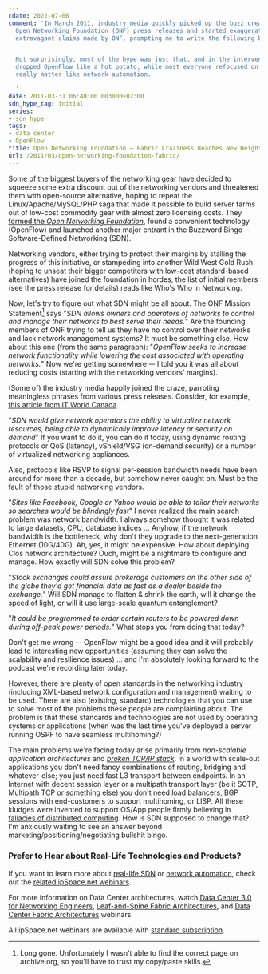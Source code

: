 ```yaml
---
cdate: 2022-07-06
comment: 'In March 2011, industry media quickly picked up the buzz created by the
  Open Networking Foundation (ONF) press releases and started exaggerating the already
  extravagant claims made by ONF, prompting me to write the following blog post.


  Not surprisingly, most of the hype was just that, and in the intervening years ONF
  dropped OpenFlow like a hot potato, while most everyone refocused on things that
  really matter like network automation.

  '
date: 2011-03-31 06:40:00.003000+02:00
sdn_hype_tag: initial
series:
- sdn_hype
tags:
- data center
- OpenFlow
title: Open Networking Foundation – Fabric Craziness Reaches New Heights
url: /2011/03/open-networking-foundation-fabric/
---
```

Some of the biggest buyers of the networking gear have decided to squeeze some extra discount out of the networking vendors and threatened them with open-source alternative, hoping to repeat the Linux/Apache/MySQL/PHP saga that made it possible to build server farms out of low-cost commodity gear with almost zero licensing costs. They [formed the *Open Networking Foundation*](https://opennetworking.org/news-and-events/press-releases/onf-formed-to-speed-network-innovation/), found a convenient technology (OpenFlow) and launched another major entrant in the Buzzword Bingo -- Software-Defined Networking (SDN).

Networking vendors, either trying to protect their margins by stalling the progress of this initiative, or stampeding into another Wild West Gold Rush (hoping to unseat their bigger competitors with low-cost standard-based alternatives) have joined the foundation in hordes; the list of initial members (see the press release for details) reads like Who's Who in Networking.
<!--more-->
Now, let's try to figure out what SDN might be all about. The ONF Mission Statement[^LG] says "*SDN allows owners and operators of networks to control and manage their networks to best serve their needs.*" Are the founding members of ONF trying to tell us they have no control over their networks and lack network management systems? It must be something else. How about this one (from the same paragraph): "*OpenFlow seeks to increase network functionality while lowering the cost associated with operating networks.*" Now we're getting somewhere -- I told you it was all about reducing costs (starting with the networking vendors' margins).

[^LG]: Long gone. Unfortunately I wasn't able to find the correct page on archive.org, so you'll have to trust my copy/paste skills.
 
(Some of) the industry media happily joined the craze, parroting meaningless phrases from various press releases. Consider, for example, [this article from IT World Canada](http://www.itworldcanada.com/news/the-next-revolution-in-networking-is-months-away/142810).

"*SDN would give network operators the ability to virtualize network resources, being able to dynamically improve latency or security on demand*" If you want to do it, you can do it today, using dynamic routing protocols or QoS (latency), vShield/VSG (on-demand security) or a number of virtualized networking appliances.

Also, protocols like RSVP to signal per-session bandwidth needs have been around for more than a decade, but somehow never caught on. Must be the fault of those stupid networking vendors.

"*Sites like Facebook, Google or Yahoo would be able to tailor their networks so searches would be blindingly fast*" I never realized the main search problem was network bandwidth. I always somehow thought it was related to large datasets, CPU, database indices \... Anyhow, if the network bandwidth is the bottleneck, why don't they upgrade to the next-generation Ethernet (10G/40G). Ah, yes, it might be expensive. How about deploying Clos network architecture? Ouch, might be a nightmare to configure and manage. How exactly will SDN solve this problem?

"*Stock exchanges could assure brokerage customers on the other side of the globe they'd get financial data as fast as a dealer beside the exchange.*" Will SDN manage to flatten & shrink the earth, will it change the speed of light, or will it use large-scale quantum entanglement?

"*It could be programmed to order certain routers to be powered down during off-peak power periods.*" What stops you from doing that today?

Don't get me wrong -- OpenFlow might be a good idea and it will probably lead to interesting new opportunities (assuming they can solve the scalability and resilience issues) \... and I'm absolutely looking forward to the podcast we're recording later today.

However, there are plenty of open standards in the networking industry (including XML-based network configuration and management) waiting to be used. There are also (existing, standard) technologies that you can use to solve most of the problems these people are complaining about. The problem is that these standards and technologies are not used by operating systems or applications (when was the last time you've deployed a server running OSPF to have seamless multihoming?)

The main problems we're facing today arise primarily from *non-scalable application architectures* and [*broken TCP/IP stack*](/2009/08/what-went-wrong-tcpip-lacks-session/). In a world with scale-out applications you don't need fancy combinations of routing, bridging and whatever-else; you just need fast L3 transport between endpoints. In an Internet with decent session layer or a multipath transport layer (be it SCTP, Multipath TCP or something else) you don't need load balancers, BGP sessions with end-customers to support multihoming, or LISP. All these kludges were invented to support OS/App people firmly believing in [fallacies of distributed computing](http://en.wikipedia.org/wiki/Fallacies_of_Distributed_Computing). How is SDN supposed to change that? I'm anxiously waiting to see an answer beyond marketing/positioning/negotiating bullshit bingo.

### Prefer to Hear about Real-Life Technologies and Products?

If you want to learn more about [real-life SDN](https://www.ipspace.net/SDN) or [network automation](https://www.ipspace.net/Roadmap/Network_Automation_webinars), check out the [related ipSpace.net webinars](https://www.ipspace.net/Webinar_roadmaps).

For more information on Data Center architectures, watch [Data Center 3.0 for Networking Engineers](https://www.ipspace.net/DC30), [Leaf-and-Spine Fabric Architectures](https://www.ipspace.net/Leaf-and-Spine_Fabric_Architectures), and [Data Center Fabric Architectures](https://www.ipspace.net/Data_Center_Fabrics) webinars.

All ipSpace.net webinars are available with [standard subscription](https://www.ipspace.net/Subscription).
